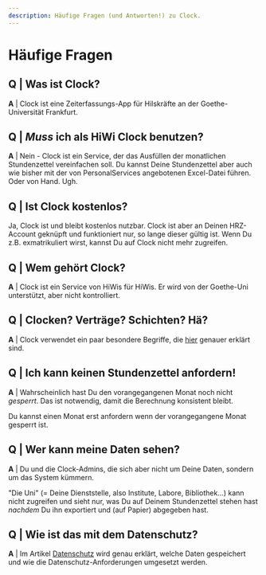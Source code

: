 ```yaml
---
description: Häufige Fragen (und Antworten!) zu Clock.
---
```


# Häufige Fragen

## Q \| Was ist Clock?

**A** \| Clock ist eine Zeiterfassungs-App für Hilskräfte an der Goethe-Universität Frankfurt.

## Q \|  _Muss_ ich als HiWi Clock benutzen?

**A** \| Nein - Clock ist ein Service, der das Ausfüllen der monatlichen Stundenzettel vereinfachen soll. Du kannst Deine Stundenzettel aber auch wie bisher mit der von PersonalServices angebotenen Excel-Datei führen. Oder von Hand. Ugh.

## Q \| Ist Clock kostenlos?

Ja, Clock ist und bleibt kostenlos nutzbar. Clock ist aber an Deinen HRZ-Account geknüpft und funktioniert nur, so lange dieser gültig ist. Wenn Du z.B. exmatrikuliert wirst, kannst Du auf Clock nicht mehr zugreifen. 

## Q \|  Wem gehört Clock?

**A** \| Clock ist ein Service von HiWis für HiWis. Er wird von der Goethe-Uni unterstützt, aber nicht kontrolliert.

## Q \|  Clocken? Verträge? Schichten? Hä?

**A** \| Clock verwendet ein paar besondere Begriffe, die [hier](terminology.md) genauer erklärt sind.

## Q \|  Ich kann keinen Stundenzettel anfordern!

**A** \| Wahrscheinlich hast Du den vorangegangenen Monat noch nicht _gesperrt_. Das ist notwendig, damit die Berechnung konsistent bleibt.

Du kannst einen Monat erst anfordern wenn der vorangegangene Monat gesperrt ist.

## Q \|  Wer kann meine Daten sehen?

**A** \| Du und die Clock-Admins, die sich aber nicht um Deine Daten, sondern um das System kümmern.

"Die Uni" \(= Deine Dienststelle, also Institute, Labore, Bibliothek...\) kann nicht zugreifen und sieht nur, was Du auf Deinem Stundenzettel stehen hast _nachdem_ Du ihn exportiert und \(auf Papier\) abgegeben hast.

## Q \| Wie ist das mit dem Datenschutz?

**A** \| Im Artikel [Datenschutz](privacy.md) wird genau erklärt, welche Daten gespeichert und wie die Datenschutz-Anforderungen umgesetzt werden.

